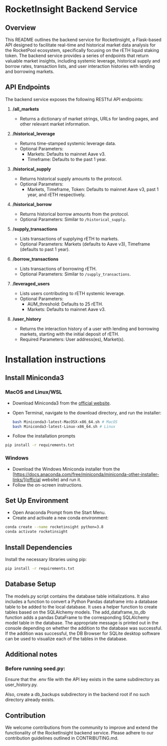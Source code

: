 # RocketInsight Backend Service

## Overview

This README outlines the backend service for RocketInsight, a Flask-based API designed to facilitate real-time and historical market data analysis for the RocketPool ecosystem, specifically focusing on the rETH liquid staking token. The backend service provides a series of endpoints that return valuable market insights, including systemic leverage, historical supply and borrow rates, transaction lists, and user interaction histories with lending and borrowing markets.

## API Endpoints

The backend service exposes the following RESTful API endpoints:

1. **/all_markets**

   - Returns a dictionary of market strings, URLs for landing pages, and other relevant market information.

2. **/historical_leverage**

   - Returns time-stamped systemic leverage data.
   - Optional Parameters:
     - Markets: Defaults to mainnet Aave v3.
     - Timeframe: Defaults to the past 1 year.

3. **/historical_supply**

   - Returns historical supply amounts to the protocol.
   - Optional Parameters:
     - Markets, Timeframe, Token: Defaults to mainnet Aave v3, past 1 year, and rETH respectively.

4. **/historical_borrow**

   - Returns historical borrow amounts from the protocol.
   - Optional Parameters: Similar to `/historical_supply`.

5. **/supply_transactions**

   - Lists transactions of supplying rETH to markets.
   - Optional Parameters: Markets (defaults to Aave v3), Timeframe (defaults to past 1 year).

6. **/borrow_transactions**

   - Lists transactions of borrowing rETH.
   - Optional Parameters: Similar to `/supply_transactions`.

7. **/leveraged_users**

   - Lists users contributing to rETH systemic leverage.
   - Optional Parameters:
     - AUM_threshold: Defaults to 25 rETH.
     - Markets: Defaults to mainnet Aave v3.

8. **/user_history**
   - Returns the interaction history of a user with lending and borrowing markets, starting with the initial deposit of rETH.
   - Required Parameters: User address(es), Market(s).

# Installation instructions

## Install Miniconda3

### MacOS and Linux/WSL

- Download Miniconda3 from the [official website](https://docs.conda.io/en/latest/miniconda.html).
- Open Terminal, navigate to the download directory, and run the installer:

  ```bash
  bash Miniconda3-latest-MacOSX-x86_64.sh # MacOS
  bash Miniconda3-latest-Linux-x86_64.sh # Linux
  ```

- Follow the installation prompts

```bash
pip install -r requirements.txt
```

### Windows

- Download the Windows Miniconda installer from the [https://docs.anaconda.com/free/miniconda/miniconda-other-installer-links/](official website) and run it.
- Follow the on-screen instructions.

## Set Up Environment

- Open Anaconda Prompt from the Start Menu.
- Create and activate a new conda environment:

```bash
conda create --name rocketinsight python=3.8
conda activate rocketinsight
```

## Install Dependencies

Install the necessary libraries using pip:

```bash
pip install -r requirements.txt
```

## Database Setup

The models.py script contains the database table initializations. It also includes a function to convert a Python Pandas dataframe into a database table to be added to the local database. It uses a helper function to create tables based on the SQLAlchemy models. The add_dataframe_to_db function adds a pandas DataFrame to the corresponding SQLAlchemy model table in the database. The appropriate message is printed out in the console depending on whether the addition to the database was successful. If the addition was successful, the DB Browser for SQLite desktop software can be used to visualize each of the tables in the database.

## Additional notes

### Before running seed.py:

Ensure that the .env file with the API key exists in the same subdirectory as user_history.py.

Also, create a db_backups subdirectory in the backend root if no such directory already exists.

## Contribution

We welcome contributions from the community to improve and extend the functionality of the RocketInsight backend service. Please adhere to our contribution guidelines outlined in CONTRIBUTING.md.
